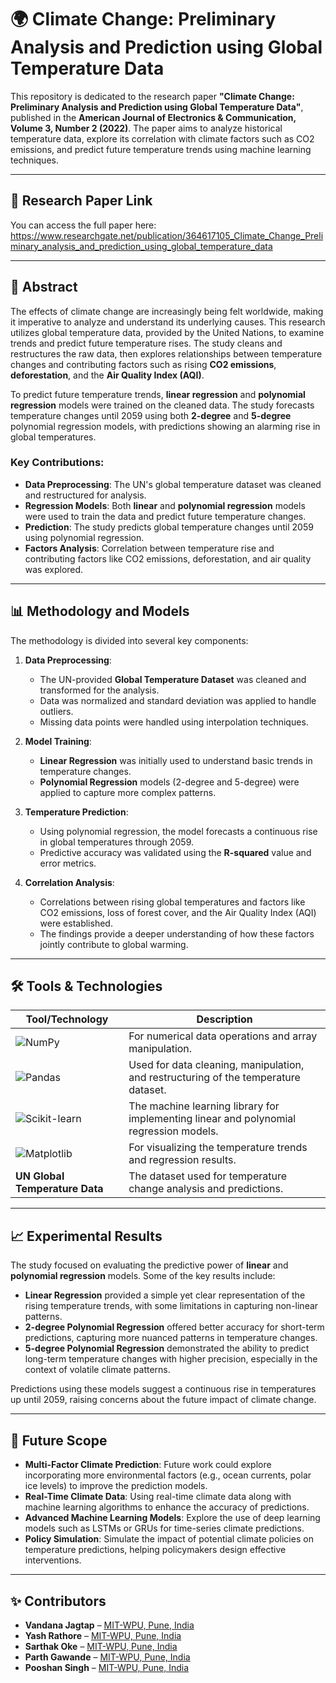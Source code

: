 # 🌍 Climate Change: Preliminary Analysis and Prediction using Global Temperature Data

This repository is dedicated to the research paper **"Climate Change: Preliminary Analysis and Prediction using Global Temperature Data"**, published in the **American Journal of Electronics & Communication, Volume 3, Number 2 (2022)**. The paper aims to analyze historical temperature data, explore its correlation with climate factors such as CO2 emissions, and predict future temperature trends using machine learning techniques.

---

## 🔗 Research Paper Link

You can access the full paper here: https://www.researchgate.net/publication/364617105_Climate_Change_Preliminary_analysis_and_prediction_using_global_temperature_data

---

## 📜 Abstract

The effects of climate change are increasingly being felt worldwide, making it imperative to analyze and understand its underlying causes. This research utilizes global temperature data, provided by the United Nations, to examine trends and predict future temperature rises. The study cleans and restructures the raw data, then explores relationships between temperature changes and contributing factors such as rising **CO2 emissions**, **deforestation**, and the **Air Quality Index (AQI)**.

To predict future temperature trends, **linear regression** and **polynomial regression** models were trained on the cleaned data. The study forecasts temperature changes until 2059 using both **2-degree** and **5-degree** polynomial regression models, with predictions showing an alarming rise in global temperatures.

### Key Contributions:
- **Data Preprocessing**: The UN's global temperature dataset was cleaned and restructured for analysis.
- **Regression Models**: Both **linear** and **polynomial regression** models were used to train the data and predict future temperature changes.
- **Prediction**: The study predicts global temperature changes until 2059 using polynomial regression.
- **Factors Analysis**: Correlation between temperature rise and contributing factors like CO2 emissions, deforestation, and air quality was explored.

---

## 📊 Methodology and Models

The methodology is divided into several key components:

1. **Data Preprocessing**:
   - The UN-provided **Global Temperature Dataset** was cleaned and transformed for the analysis.
   - Data was normalized and standard deviation was applied to handle outliers.
   - Missing data points were handled using interpolation techniques.

2. **Model Training**:
   - **Linear Regression** was initially used to understand basic trends in temperature changes.
   - **Polynomial Regression** models (2-degree and 5-degree) were applied to capture more complex patterns.
   
3. **Temperature Prediction**:
   - Using polynomial regression, the model forecasts a continuous rise in global temperatures through 2059.
   - Predictive accuracy was validated using the **R-squared** value and error metrics.

4. **Correlation Analysis**:
   - Correlations between rising global temperatures and factors like CO2 emissions, loss of forest cover, and the Air Quality Index (AQI) were established.
   - The findings provide a deeper understanding of how these factors jointly contribute to global warming.

---

## 🛠️ Tools & Technologies

| Tool/Technology  | Description  |
| ---------------- | ------------ |
| ![NumPy](https://img.shields.io/badge/-NumPy-013243?logo=numpy&logoColor=white) | For numerical data operations and array manipulation. |
| ![Pandas](https://img.shields.io/badge/-Pandas-150458?logo=pandas&logoColor=white) | Used for data cleaning, manipulation, and restructuring of the temperature dataset. |
| ![Scikit-learn](https://img.shields.io/badge/-Scikit_Learn-FF9900?logo=scikit-learn&logoColor=white) | The machine learning library for implementing linear and polynomial regression models. |
| ![Matplotlib](https://img.shields.io/badge/-Matplotlib-000000?logo=matplotlib&logoColor=white) | For visualizing the temperature trends and regression results. |
| **UN Global Temperature Data** | The dataset used for temperature change analysis and predictions. |

---

## 📈 Experimental Results

The study focused on evaluating the predictive power of **linear** and **polynomial regression** models. Some of the key results include:
- **Linear Regression** provided a simple yet clear representation of the rising temperature trends, with some limitations in capturing non-linear patterns.
- **2-degree Polynomial Regression** offered better accuracy for short-term predictions, capturing more nuanced patterns in temperature changes.
- **5-degree Polynomial Regression** demonstrated the ability to predict long-term temperature changes with higher precision, especially in the context of volatile climate patterns.
  
Predictions using these models suggest a continuous rise in temperatures up until 2059, raising concerns about the future impact of climate change.

---

## 🔮 Future Scope

- **Multi-Factor Climate Prediction**: Future work could explore incorporating more environmental factors (e.g., ocean currents, polar ice levels) to improve the prediction models.
- **Real-Time Climate Data**: Using real-time climate data along with machine learning algorithms to enhance the accuracy of predictions.
- **Advanced Machine Learning Models**: Explore the use of deep learning models such as LSTMs or GRUs for time-series climate predictions.
- **Policy Simulation**: Simulate the impact of potential climate policies on temperature predictions, helping policymakers design effective interventions.

---

## ✨ Contributors

- **Vandana Jagtap** – [MIT-WPU, Pune, India](mailto:vandana.jagtap@mitwpu.edu.in)
- **Yash Rathore** – [MIT-WPU, Pune, India](mailto:yashrathore02061999@gmail.com)
- **Sarthak Oke** – [MIT-WPU, Pune, India](mailto:sarthakoke@gmail.com)
- **Parth Gawande** – [MIT-WPU, Pune, India](mailto:parthgawande2000@gmail.com)
- **Pooshan Singh** – [MIT-WPU, Pune, India](mailto:pooshansingh@mitwpu.edu.in)


